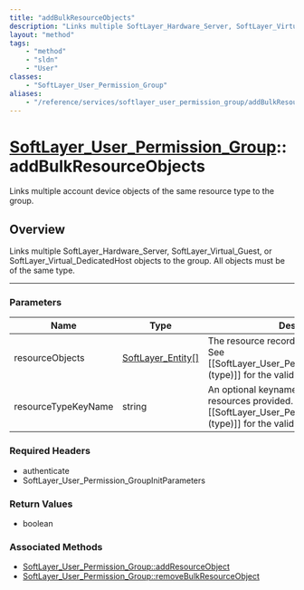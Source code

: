 ```yaml
---
title: "addBulkResourceObjects"
description: "Links multiple SoftLayer_Hardware_Server, SoftLayer_Virtual_Guest, or SoftLayer_Virtual_DedicatedHost objects to the gro... "
layout: "method"
tags:
    - "method"
    - "sldn"
    - "User"
classes:
    - "SoftLayer_User_Permission_Group"
aliases:
    - "/reference/services/softlayer_user_permission_group/addBulkResourceObjects"
---
```

# [SoftLayer_User_Permission_Group](/reference/services/SoftLayer_User_Permission_Group)::addBulkResourceObjects


Links multiple account device objects of the same resource type to the group.


## Overview 
Links multiple SoftLayer_Hardware_Server, SoftLayer_Virtual_Guest, or SoftLayer_Virtual_DedicatedHost objects to the group. All objects must be of the same type. 

-----

### Parameters 
|Name | Type | Description |
| --- | --- | --- |
|resourceObjects| <a href='/reference/datatypes/SoftLayer_Entity'>SoftLayer_Entity[] </a>| The resource records to add to this group. See [[SoftLayer_User_Permission_Resource_Type (type)]] for the valid entities for this request.|
|resourceTypeKeyName| string| An optional keyname for the type of resources provided.  See [[SoftLayer_User_Permission_Resource_Type (type)]] for the valid entities for this request.|


### Required Headers
* authenticate
* SoftLayer_User_Permission_GroupInitParameters


### Return Values
* boolean


### Associated Methods

*  [SoftLayer_User_Permission_Group::addResourceObject](/reference/services/SoftLayer_User_Permission_Group/addResourceObject )
*  [SoftLayer_User_Permission_Group::removeBulkResourceObject](/reference/services/SoftLayer_User_Permission_Group/removeBulkResourceObject )




